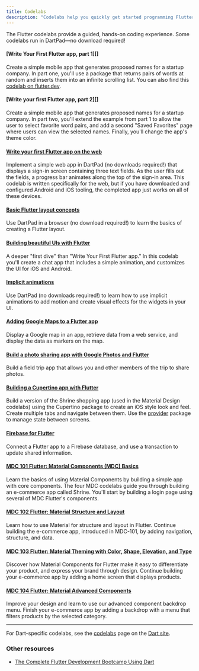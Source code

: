 ```yaml
---
title: Codelabs
description: "Codelabs help you quickly get started programming Flutter."
---
```


The Flutter codelabs provide a guided,
hands-on coding experience. Some codelabs
run in DartPad&mdash;no download required!


#### [Write Your First Flutter app, part 1][]

Create a simple mobile app that generates proposed names
for a startup company. In part one, you'll use a package
that returns pairs of words at random and inserts them into
an infinite scrolling list. You can also find this
[codelab on flutter.dev][].



#### [Write your first Flutter app, part 2][]

Create a simple mobile app that generates proposed names
for a startup company. In part two, you'll extend the
example from part 1 to allow the user to select favorite
word pairs, and add a second "Saved Favorites"
page where users can view the selected names.
Finally, you'll change the app's theme color.


#### [Write your first Flutter app on the web][]

Implement a simple web app in DartPad (no downloads
required!) that displays a sign-in screen
containing three text fields. As the user fills out the
fields, a progress bar animates along the top of the
sign-in area. This codelab is written specifically for
the web, but if you have downloaded and configured
Android and iOS tooling, the completed app just
works on all of these devices.


#### [Basic Flutter layout concepts][]

Use DartPad in a browser (no download required!)
to learn the basics of creating a Flutter layout.


#### [Building beautiful UIs with Flutter][]

A deeper "first dive" than "Write Your First Flutter app."
In this codelab you'll create a chat app that includes a
simple animation, and customizes the UI for iOS and Android.


#### [Implicit animations][]

Use DartPad (no downloads required!) to learn how to use
implicit animations to add motion and create
visual effects for the widgets in your UI.

#### [Adding Google Maps to a Flutter app][]

Display a Google map in an app, retrieve data from a
web service, and display the data as markers on the map.


#### [Build a photo sharing app with Google Photos and Flutter][]

Build a field trip app that allows you and other
members of the trip to share photos.


#### [Building a Cupertino app with Flutter][]

Build a version of the Shrine shopping app
(used in the Material Design codelabs) using the
Cupertino package to create an iOS style look and feel.
Create multiple tabs and navigate between them.
Use the [provider][] package to manage state between screens.


#### [Firebase for Flutter][]

Connect a Flutter app to a Firebase database,
and use a transaction to update shared information.


#### [MDC 101 Flutter: Material Components (MDC) Basics][]

Learn the basics of using Material Components by building
a simple app with core components.  The four MDC codelabs
guide you through building an e-commerce app called Shrine.
You'll start by building a login page using several of MDC
Flutter's components.


#### [MDC 102 Flutter: Material Structure and Layout][]

Learn how to use Material for structure and layout in Flutter.
Continue building the e-commerce app, introduced in MDC-101,
by adding navigation, structure, and data.


#### [MDC 103 Flutter: Material Theming with Color, Shape, Elevation, and Type][]

Discover how Material Components for Flutter make it
easy to differentiate your product, and express your
brand through design. Continue building your e-commerce
app by adding a home screen that displays products.


#### [MDC 104 Flutter: Material Advanced Components][]

Improve your design and learn to use our advanced
component backdrop menu. Finish your e-commerce app
by adding a backdrop with a menu that filters
products by the selected category.

---

For Dart-specific codelabs, see the
[codelabs][] page on the [Dart site][].

### Other resources

* [The Complete Flutter Development Bootcamp Using Dart][]



[Adding Google Maps to a Flutter app]: {{site.codelabs}}/codelabs/google-maps-in-flutter
[Basic Flutter layout concepts]: /docs/codelabs/layout-basics
[Build a photo sharing app with Google Photos and Flutter]: {{site.codelabs}}/codelabs/google-photos-sharing
[Building beautiful UIs with Flutter]: {{site.codelabs}}/codelabs/flutter
[Building a Cupertino app with Flutter]: {{site.codelabs}}/codelabs/flutter-cupertino
[codelab on flutter.dev]: /docs/get-started/codelab
[codelabs]: {{site.dart-site}}/codelabs
[Dart site]: {{site.dart-site}}
[Firebase for Flutter]: {{site.codelabs}}/codelabs/flutter-firebase
[Implicit animations]: /docs/codelabs/implicit-animations
[MDC 101 Flutter: Material Components (MDC) Basics]: {{site.codelabs}}/codelabs/mdc-101-flutter
[MDC 102 Flutter: Material Structure and Layout]: {{site.codelabs}}/codelabs/mdc-102-flutter
[MDC 103 Flutter: Material Theming with Color, Shape, Elevation, and Type]: {{site.codelabs}}/codelabs/mdc-103-flutter
[MDC 104 Flutter: Material Advanced Components]: {{site.codelabs}}/codelabs/mdc-104-flutter
[provider]: {{site.pub}}/packages/provider
[The Complete Flutter Development Bootcamp Using Dart]: https://www.appbrewery.co/p/flutter-development-bootcamp-with-dart
[Write Your First Flutter spp, part 1]: {{site.codelabs}}/codelabs/first-flutter-app-pt1
[Write Your First Flutter spp, part 2]: {{site.codelabs}}/codelabs/first-flutter-app-pt2
[Write your first Flutter app on the web]: /docs/get-started/codelab-web
